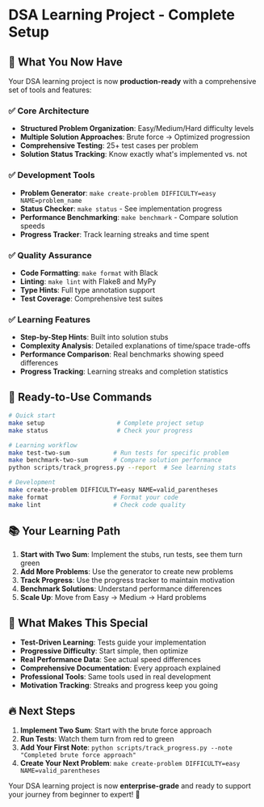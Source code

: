 # DSA Learning Project - Complete Setup

## 🎉 What You Now Have

Your DSA learning project is now **production-ready** with a comprehensive set of tools and features:

### ✅ **Core Architecture**
- **Structured Problem Organization**: Easy/Medium/Hard difficulty levels
- **Multiple Solution Approaches**: Brute force → Optimized progression
- **Comprehensive Testing**: 25+ test cases per problem
- **Solution Status Tracking**: Know exactly what's implemented vs. not

### ✅ **Development Tools**
- **Problem Generator**: `make create-problem DIFFICULTY=easy NAME=problem_name`
- **Status Checker**: `make status` - See implementation progress
- **Performance Benchmarking**: `make benchmark` - Compare solution speeds
- **Progress Tracker**: Track learning streaks and time spent

### ✅ **Quality Assurance**
- **Code Formatting**: `make format` with Black
- **Linting**: `make lint` with Flake8 and MyPy
- **Type Hints**: Full type annotation support
- **Test Coverage**: Comprehensive test suites

### ✅ **Learning Features**
- **Step-by-Step Hints**: Built into solution stubs
- **Complexity Analysis**: Detailed explanations of time/space trade-offs
- **Performance Comparison**: Real benchmarks showing speed differences
- **Progress Tracking**: Learning streaks and completion statistics

## 🚀 **Ready-to-Use Commands**

```bash
# Quick start
make setup                    # Complete project setup
make status                   # Check your progress

# Learning workflow
make test-two-sum            # Run tests for specific problem
make benchmark-two-sum       # Compare solution performance
python scripts/track_progress.py --report  # See learning stats

# Development
make create-problem DIFFICULTY=easy NAME=valid_parentheses
make format                  # Format your code
make lint                    # Check code quality
```

## 📚 **Your Learning Path**

1. **Start with Two Sum**: Implement the stubs, run tests, see them turn green
2. **Add More Problems**: Use the generator to create new problems
3. **Track Progress**: Use the progress tracker to maintain motivation
4. **Benchmark Solutions**: Understand performance differences
5. **Scale Up**: Move from Easy → Medium → Hard problems

## 🎯 **What Makes This Special**

- **Test-Driven Learning**: Tests guide your implementation
- **Progressive Difficulty**: Start simple, then optimize
- **Real Performance Data**: See actual speed differences
- **Comprehensive Documentation**: Every approach explained
- **Professional Tools**: Same tools used in real development
- **Motivation Tracking**: Streaks and progress keep you going

## 🔥 **Next Steps**

1. **Implement Two Sum**: Start with the brute force approach
2. **Run Tests**: Watch them turn from red to green
3. **Add Your First Note**: `python scripts/track_progress.py --note "Completed brute force approach"`
4. **Create Your Next Problem**: `make create-problem DIFFICULTY=easy NAME=valid_parentheses`

Your DSA learning project is now **enterprise-grade** and ready to support your journey from beginner to expert! 🚀
